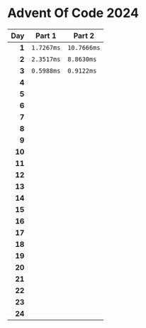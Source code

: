 # Advent Of Code 2024

<!-- begin performance table -->
| Day | Part 1 | Part 2 |
| -: | - | - |
| **1** | `1.7267ms` | `10.7666ms` |
| **2** | `2.3517ms` | `8.8630ms` |
| **3** | `0.5988ms` | `0.9122ms` |
| **4** |  |  |
| **5** |  |  |
| **6** |  |  |
| **7** |  |  |
| **8** |  |  |
| **9** |  |  |
| **10** |  |  |
| **11** |  |  |
| **12** |  |  |
| **13** |  |  |
| **14** |  |  |
| **15** |  |  |
| **16** |  |  |
| **17** |  |  |
| **18** |  |  |
| **19** |  |  |
| **20** |  |  |
| **21** |  |  |
| **22** |  |  |
| **23** |  |  |
| **24** |  |  |
<!-- end performance table -->
